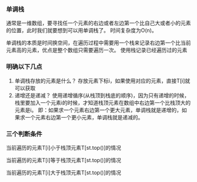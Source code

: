 ### 单调栈
通常是一维数组，要寻找任一个元素的右边或者左边第一个比自己大或者小的元素的位置，此时我们就要想到可以用单调栈了。
时间复杂度为O(n)。

单调栈的本质是时间换空间，在遍历过程中需要用一个栈来记录右边第一个比当前元素高的元素，优点是整个数组只需要遍历一次。
使用栈记录已经遍历过的元素


### 明确以下几点
1. 单调栈存放的元素是什么？
    存放元素下标i，如果使用对应的元素，直接T[i]就可以获取
2. 递增还是递减？
    使用递增循序(从栈顶到栈底的顺序)，因为只有递增的时候，栈里要加入一个元素i的时候，才知道栈顶元素在数组中右边第一个比栈顶大的元素是i。
    即：如果求一个元素右边第一个更大元素，单调栈就是递增的，如果求一个元素右边第一个更小元素，单调栈就是递减的。

### 三个判断条件

当前遍历的元素T[i]小于栈顶元素T[st.top()]的情况

当前遍历的元素T[i]等于栈顶元素T[st.top()]的情况

当前遍历的元素T[i]大于栈顶元素T[st.top()]的情况
